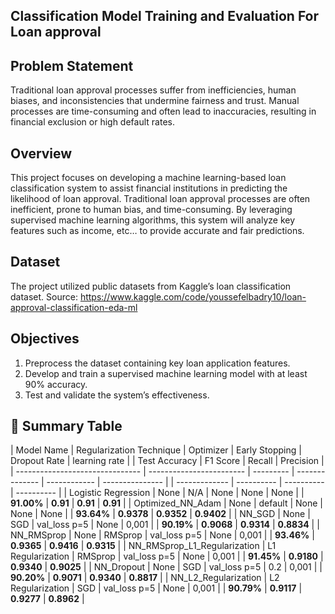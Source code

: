 ## Classification Model Training and Evaluation For Loan approval 

## Problem Statement
Traditional loan approval processes suffer from inefficiencies, human biases, and inconsistencies that undermine fairness and trust. Manual processes are time-consuming and often lead to inaccuracies, resulting in financial exclusion or high default rates.

## Overview
This project focuses on developing a machine learning-based loan classification system to assist financial institutions in predicting the likelihood of loan approval. Traditional loan approval processes are often inefficient, prone to human bias, and time-consuming. By leveraging supervised machine learning algorithms, this system will analyze key features such as income, etc… to provide accurate and fair predictions.


## Dataset
The project utilized public datasets from Kaggle’s loan classification dataset.
Source: https://www.kaggle.com/code/youssefelbadry10/loan-approval-classification-eda-ml

## Objectives
1. Preprocess the dataset containing key loan application features.
2. Develop and train a supervised machine learning model with at least 90% accuracy.
3. Test and validate the system’s effectiveness.




## 📝 Summary Table
| Model Name                      | Regularization Technique | Optimizer | Early Stopping | Dropout Rate | learning rate   | | Test Accuracy | F1 Score   | Recall     | Precision  |
| ------------------------------- | ------------------------ | --------- | -------------- | ------------ | --------------- | | ------------- | ---------- | ---------- | ---------- |
| Logistic Regression             | None                     | N/A       | None           | None         | None            | | **91.00%**    | **0.91**   | **0.91**   | **0.91**   |
| Optimized\_NN\_Adam             | None                     | default   | None           | None         | None            | | **93.64%**    | **0.9378** | **0.9352** | **0.9402** |
| NN\_SGD                         | None                     | SGD       | val_loss p=5   | None         | 0,001           | | **90.19%**    | **0.9068** | **0.9314** | **0.8834** |
| NN\_RMSprop                     | None                     | RMSprop   | val_loss p=5   | None         | 0,001           | | **93.46%**    | **0.9365** | **0.9416** | **0.9315** |
| NN\_RMSprop\_L1\_Regularization | L1 Regularization        | RMSprop   | val_loss p=5   | None         | 0,001           | | **91.45%**    | **0.9180** | **0.9340** | **0.9025** |
| NN\_Dropout                     | None                     | SGD       | val_loss p=5   | 0.2          | 0,001           | | **90.20%**    | **0.9071** | **0.9340** | **0.8817** |
| NN\_L2\_Regularization          | L2 Regularization        | SGD       | val_loss p=5   | None         | 0,001           | | **90.79%**    | **0.9117** | **0.9277** | **0.8962** |
